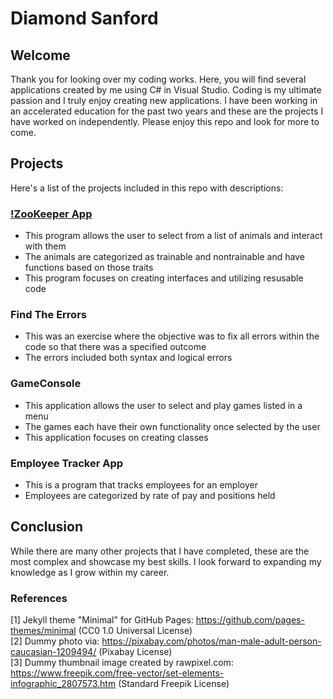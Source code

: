 # Diamond Sanford

## Welcome

Thank you for looking over my coding works. Here, you will find several applications created by me using C# in Visual Studio. Coding is my ultimate passion and I truly enjoy creating new applications. I have been working in an accelerated education for the past two years and these are the projects I have worked on independently. Please enjoy this repo and look for more to come.

## Projects
Here's a list of the projects included in this repo with descriptions:

### [!ZooKeeper App](https://github.com/diamonds0805/diamond.github.io/tree/master/GitProjects/EmployeeTracker)
*	This program allows the user to select from a list of animals and interact with them
* 	The animals are categorized as trainable and nontrainable and have functions based on those traits
*  This program focuses on creating interfaces and utilizing resusable code

### Find The Errors
* 	This was an exercise where the objective was to fix all errors within the code so that there was a specified outcome
*  The errors included both syntax and logical errors

### GameConsole
* This application allows the user to select and play games listed in a menu
* The games each have their own functionality once selected by the user
* This application focuses on creating classes 

### Employee Tracker App
* This is a program that tracks employees for an employer
* Employees are categorized by rate of pay and positions held

## Conclusion
While there are many other projects that I have completed, these are the most complex and showcase my best skills. I look forward to expanding my knowledge as I grow within my career.

### References

[1] Jekyll theme "Minimal" for GitHub Pages: https://github.com/pages-themes/minimal (CC0 1.0 Universal License)
<br>[2] Dummy photo via: https://pixabay.com/photos/man-male-adult-person-caucasian-1209494/ (Pixabay License)
<br>[3] Dummy thumbnail image created by rawpixel.com: https://www.freepik.com/free-vector/set-elements-infographic_2807573.htm (Standard Freepik License)
